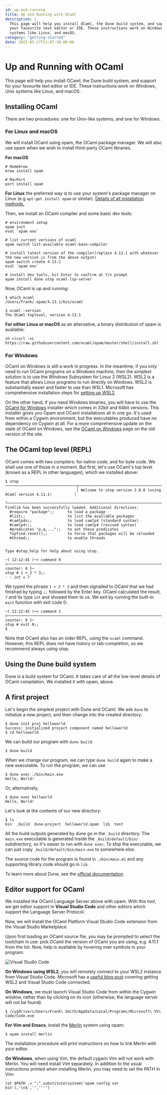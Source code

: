 ```yaml
---
id: up-and-running
title: Up and Running with OCaml
description: |
  This page will help you install OCaml, the Dune build system, and support for
  your favourite text editor or IDE. These instructions work on Windows, Unix
  systems like Linux, and macOS.
category: "getting-started"
date: 2021-05-27T21:07:30-00:00
---
```


# Up and Running with OCaml

This page will help you install OCaml, the Dune build system, and support for
your favourite text editor or IDE. These instructions work on Windows, Unix
systems like Linux, and macOS.

## Installing OCaml

There are two procedures: one for Unix-like systems, and one for Windows.

### For Linux and macOS

We will install OCaml using opam, the OCaml package manager.  We will also use
opam when we wish to install third-party OCaml libraries.

**For macOS**

```
# Homebrew
brew install opam

# MacPort
port install opam
```

**For Linux** the preferred way is to use your system's package manager on
Linux (e.g `apt-get install opam` or similar). [Details of all installation
methods.](https://opam.ocaml.org/doc/Install.html)

Then, we install an OCaml compiler and some basic dev tools:

```
# environment setup
opam init
eval `opam env`

# list current versions of ocaml
opam switch list-available ocaml-base-compiler

# install latest version of the compiler(replace 4.13.1 with whatever the new version is from the above output)
opam switch create 4.13.1
eval `opam env`

# install dev tools, hit Enter to confirm at Y/n prompt
opam install dune utop ocaml-lsp-server
```

Now, OCaml is up and running:

```
$ which ocaml
/Users/frank/.opam/4.13.1/bin/ocaml

$ ocaml -version
The OCaml toplevel, version 4.13.1
```

**For either Linux or macOS** as an alternative, a binary distribution of opam is
available:

```
sh <(curl -sL https://raw.githubusercontent.com/ocaml/opam/master/shell/install.sh)
```

### For Windows

OCaml on Windows is still a work in progress. In the meantime, if you only
need to *run* OCaml programs on a Windows machine, then the simplest solution is to use the Windows Subsystem for Linux 2 (WSL2). WSL2 is a feature that allows Linux programs to run directly on Windows. WSL2 is substantially easier and faster to use than WSL1. Microsoft has comprehensive installation steps for [setting up WSL2](https://docs.microsoft.com/en-us/windows/wsl/install-win10).

On the other hand, if you need Windows binaries, you will have to use the [OCaml for Windows](https://fdopen.github.io/opam-repository-mingw/) installer which comes in 32bit and 64bit versions. This installer gives you Opam and OCaml installations all in one go. It's used from within a Cygwin environment, but the executables produced have no dependency on Cygwin at all. For a more comprehensive update on the state of OCaml on Windows, see the [OCaml on Windows](/platform/ocaml_on_windows.html) page on the old version of the site.

## The OCaml top level (REPL)

OCaml comes with two compilers: for native code, and for byte code. We shall
use one of those in a moment. But first, let's use OCaml's top level (known as a
REPL in other languages), which we installed above:

```
$ utop
────────────────────────────────┬─────────────────────────────────────────────────────────────────────┬─────────────────────────────────
                                │ Welcome to utop version 2.8.0 (using OCaml version 4.11.1!          │                                 
                                └─────────────────────────────────────────────────────────────────────┘                                 
Findlib has been successfully loaded. Additional directives:
  #require "package";;      to load a package
  #list;;                   to list the available packages
  #camlp4o;;                to load camlp4 (standard syntax)
  #camlp4r;;                to load camlp4 (revised syntax)
  #predicates "p,q,...";;   to set these predicates
  Topfind.reset();;         to force that packages will be reloaded
  #thread;;                 to enable threads


Type #utop_help for help about using utop.

─( 12:12:45 )─< command 0 >──────────────────────────────────────────────────────────────────────────────────────────────{ counter: 0 }─
utop # 1 + 2 * 3;;
- : int = 7
```

We typed the phrase `1 + 2 * 3` and then signalled to OCaml that we had
finished by typing `;;` followed by the Enter key. OCaml calculated the
result, `7` and its type `int` and showed them to us. We exit by running the
built-in `exit` function with exit code 0:

```
─( 12:12:45 )─< command 1 >──────────────────────────────────────────────────────────────────────────────────────────────{ counter: 0 }─
utop # exit 0;;
$
```

Note that OCaml also has an older REPL, using the `ocaml` command. However, this
REPL does not have history or tab-completion, so we recommend always using utop.

## Using the Dune build system

Dune is a build system for OCaml. It takes care of all the low-level details of
OCaml compilation. We installed it with opam, above.

## A first project

Let's begin the simplest project with Dune and OCaml. We ask `dune` to
initialize a new project, and then change into the created directory:

```
$ dune init proj helloworld
Success: initialized project component named helloworld
$ cd helloworld
```

We can build our program with `dune build`:

```
$ dune build
```

When we change our program, we can type `dune build` again to make a new
executable. To run the program, we can use

```
$ dune exec ./bin/main.exe
Hello, World!
```

Or, alternatively,

```
$ dune exec hellworld
Hello, World!
```

Let's look at the contents of our new directory:

```
$ ls
bin  _build  dune-project  helloworld.opam  lib  test
```

All the build outputs generated by dune go in the `_build` directory. The
`main.exe` executable is generated inside the `_build/default/bin/`
subdirectory, so it's easier to run with `dune exec`. To ship the executable, we
can just copy `_build/default/bin/main.exe` to somewhere else.

The source code for the program is found in `./bin/main.ml` and any supporting
library code should go in `lib`.

To learn more about Dune, see the [official
documentation](https://dune.readthedocs.io/en/stable/).

## Editor support for OCaml

We installed the OCaml Language Server above with opam. With this tool, we get
editor support in **Visual Studio Code** and other editors which support the
Language Server Protocol.

Now, we will install the OCaml Platform Visual Studio Code extension from the
Visual Studio Marketplace.

Upon first loading an OCaml source file, you may be prompted to select the
toolchain in use: pick OCaml the version of OCaml you are using, e.g. 4.11.1
from the list. Now, help is available by hovering over symbols in your program:

![Visual Studio Code](/media/tutorials/vscode.png "")

**On Windows using WSL2**, you will remotely connect to your WSL2 instance from Visual Studio Code. Microsoft has a [useful blog post](https://code.visualstudio.com/blogs/2019/09/03/wsl2) covering getting WSL2 and Visual Studio Code connected.

**On Windows**, we must launch Visual Studio Code from within the Cygwin window,
rather than by clicking on its icon (otherwise, the language server will not be
found):

```
$ /cygdrive/c/Users/Frank\ Smith/AppData/Local/Programs/Microsoft\ VS\ Code/Code.exe
```

**For Vim and Emacs**, install the [Merlin](https://github.com/ocaml/merlin)
system using opam:

```
$ opam install merlin
```

The installation procedure will print instructions on how to link Merlin with
your editor.

**On Windows**, when using Vim, the default cygwin Vim will not work with
Merlin. You will need install Vim separately. In addition to the usual
instructions printed when installing Merlin, you may need to set the PATH in
Vim:

```
let $PATH .= ";".substitute(system('opam config var bin'),'\n$','','''')
```
